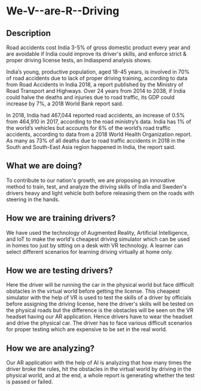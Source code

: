 # We-V--are-R--Driving

## Description
Road accidents cost India 3-5% of gross domestic product every year and are avoidable if India could improve its driver's skills, and enforce strict & proper driving license tests, an Indiaspend analysis shows. 

India’s young, productive population, aged 18-45 years, is involved in 70% of road accidents due to lack of proper driving training, according to data from Road Accidents in India 2018, a report published by the Ministry of Road Transport and Highways.
Over 24 years from 2014 to 2038, if India could halve the deaths and injuries due to road traffic, its GDP could increase by 7%, a 2018 World Bank report said.

In 2018, India had 467,044 reported road accidents, an increase of 0.5% from 464,910 in 2017, according to the road ministry’s data.
India has 1% of the world’s vehicles but accounts for 6% of the world’s road traffic accidents, according to data from a 2018 World Health Organization report. As many as 73% of all deaths due to road traffic accidents in 2018 in the South and South-East Asia region happened in India, the report said.

## What we are doing?

To contribute to our nation's growth, we are proposing an innovative method to train, test, and analyze the driving skills of India and Sweden's drivers heavy and light vehicle both before
releasing them on the roads with steering in the hands.

## How we are training drivers?

We have used the technology of Augmented Reality, Artificial Intelligence, and IoT to make the world's cheapest driving simulator
which can be used in homes too just by sitting on a desk with VR technology. A learner can select different scenarios for learning driving virtually at home only.

## How we are testing drivers?

Here the driver will be running the car in the physical world but face difficult obstacles in the virtual world before getting the license.
This cheapest simulator with the help of VR is used to test the skills of a driver by officials before assigning the driving license, here the driver's skills will be tested on the physical roads but the difference is the obstacles will be seen on the VR headset having our AR application.
Hence drivers have to wear the headset and drive the physical car.
The driver has to face various difficult scenarios for proper testing which are expensive to be set in the real world.

## How we are analyzing?
Our AR application with the help of AI is analyzing that how many times the driver broke the rules, hit the obstacles in the virtual world by driving in the physical world, and at the end, a whole report is generating whether the test is passed or failed.
